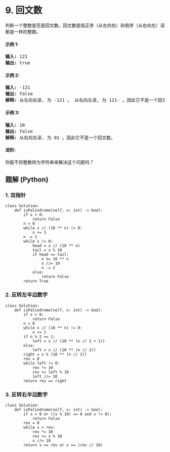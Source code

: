 # 9. 回文数
判断一个整数是否是回文数。回文数是指正序（从左向右）和倒序（从右向左）读都是一样的整数。

#### 示例 1:
<pre>
<strong>输入:</strong> 121
<strong>输出:</strong> true
</pre>

#### 示例 2:
<pre>
<strong>输入:</strong> -121
<strong>输出:</strong> false
<strong>解释:</strong> 从左向右读, 为 -121 。 从右向左读, 为 121- 。因此它不是一个回文数。
</pre>

#### 示例 3:
<pre>
<strong>输入:</strong> 10
<strong>输出:</strong> false
<strong>解释:</strong> 从右向左读, 为 01 。因此它不是一个回文数。
</pre>

#### 进阶:
你能不将整数转为字符串来解决这个问题吗？

## 题解 (Python)

### 1. 双指针
```Python3
class Solution:
    def isPalindrome(self, x: int) -> bool:
        if x < 0:
            return False
        n = 0
        while x // (10 ** n) != 0:
            n += 1
        n -= 1
        while x != 0:
            head = x // (10 ** n)
            tail = x % 10
            if head == tail:
                x %= 10 ** n
                x //= 10
                n -= 2
            else:
                return False
        return True
```

### 2. 反转左半边数字
```Python3
class Solution:
    def isPalindrome(self, x: int) -> bool:
        if x < 0:
            return False
        n = 0
        while x // (10 ** n) != 0:
            n += 1
        if n % 2 == 1:
            left = x // (10 ** (n // 2 + 1))
        else:
            left = x // (10 ** (n // 2))
        right = x % (10 ** (n // 2))
        rev = 0
        while left != 0:
            rev *= 10
            rev += left % 10
            left //= 10
        return rev == right
```

### 3. 反转右半边数字
```Python3
class Solution:
    def isPalindrome(self, x: int) -> bool:
        if x < 0 or ((x % 10) == 0 and x != 0):
            return False
        rev = 0
        while x > rev:
            rev *= 10
            rev += x % 10
            x //= 10
        return x == rev or x == (rev // 10)
```
